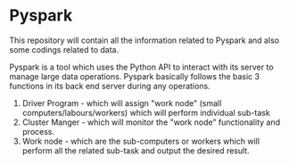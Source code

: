 # Pyspark
This repository will contain all the information related to Pyspark and also some codings related to data.

Pyspark is a tool which uses the Python API to interact with its server to manage large data operations.
Pyspark basically follows the basic 3 functions in its back end server during any operations.
  1. Driver Program - which will assign "work node" (small computers/labours/workers) which will perform individual sub-task
  2. Cluster Manger - which will monitor the "work node" functionality and process.
  3. Work node - which are the sub-computers or workers which will perform all the related sub-task and output the desired result.
